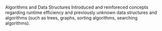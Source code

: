 Algorithms and Data Structures Introduced and reinforeced concepts regarding runtime efficiency and previously unknown data structures and algorithms (such as trees, graphs, sorting algorithms, searching algorithms).
